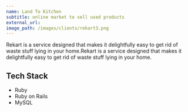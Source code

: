 ```yaml
---
name: Land To Kitchen
subtitle: online market to sell used products
external_url: 
image_path: /images/clients/rekart3.png
---
```


Rekart is a service designed that makes it delightfully easy to get rid of waste stuff lying in your home.Rekart is a service designed that makes it delightfully easy to get rid of waste stuff lying in your home.

## Tech Stack

* Ruby 
* Ruby on Rails 
* MySQL 

